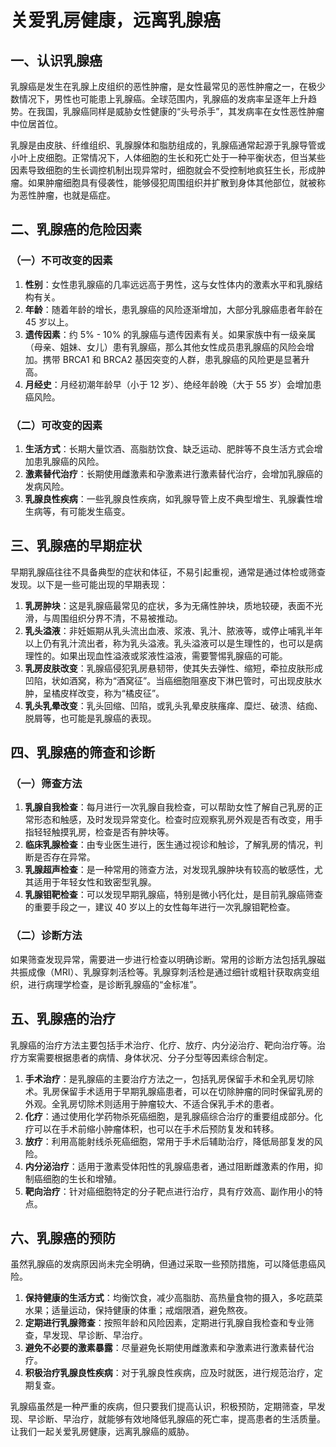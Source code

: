 # 关爱乳房健康，远离乳腺癌

## 一、认识乳腺癌
乳腺癌是发生在乳腺上皮组织的恶性肿瘤，是女性最常见的恶性肿瘤之一，在极少数情况下，男性也可能患上乳腺癌。全球范围内，乳腺癌的发病率呈逐年上升趋势。在我国，乳腺癌同样是威胁女性健康的“头号杀手”，其发病率在女性恶性肿瘤中位居首位。

乳腺是由皮肤、纤维组织、乳腺腺体和脂肪组成的，乳腺癌通常起源于乳腺导管或小叶上皮细胞。正常情况下，人体细胞的生长和死亡处于一种平衡状态，但当某些因素导致细胞的生长调控机制出现异常时，细胞就会不受控制地疯狂生长，形成肿瘤。如果肿瘤细胞具有侵袭性，能够侵犯周围组织并扩散到身体其他部位，就被称为恶性肿瘤，也就是癌症。

## 二、乳腺癌的危险因素
### （一）不可改变的因素
1. **性别**：女性患乳腺癌的几率远远高于男性，这与女性体内的激素水平和乳腺结构有关。
2. **年龄**：随着年龄的增长，患乳腺癌的风险逐渐增加，大部分乳腺癌患者年龄在 45 岁以上。
3. **遗传因素**：约 5% - 10% 的乳腺癌与遗传因素有关。如果家族中有一级亲属（母亲、姐妹、女儿）患有乳腺癌，那么其他女性成员患乳腺癌的风险会增加。携带 BRCA1 和 BRCA2 基因突变的人群，患乳腺癌的风险更是显著升高。
4. **月经史**：月经初潮年龄早（小于 12 岁）、绝经年龄晚（大于 55 岁）会增加患癌风险。

### （二）可改变的因素
1. **生活方式**：长期大量饮酒、高脂肪饮食、缺乏运动、肥胖等不良生活方式会增加患乳腺癌的风险。
2. **激素替代治疗**：长期使用雌激素和孕激素进行激素替代治疗，会增加乳腺癌的发病风险。
3. **乳腺良性疾病**：一些乳腺良性疾病，如乳腺导管上皮不典型增生、乳腺囊性增生病等，有可能发生癌变。

## 三、乳腺癌的早期症状
早期乳腺癌往往不具备典型的症状和体征，不易引起重视，通常是通过体检或筛查发现。以下是一些可能出现的早期表现：
1. **乳房肿块**：这是乳腺癌最常见的症状，多为无痛性肿块，质地较硬，表面不光滑，与周围组织分界不清，不易被推动。
2. **乳头溢液**：非妊娠期从乳头流出血液、浆液、乳汁、脓液等，或停止哺乳半年以上仍有乳汁流出者，称为乳头溢液。乳头溢液可以是生理性的，也可以是病理性的。如果出现血性溢液或浆液性溢液，需要警惕乳腺癌的可能。
3. **乳房皮肤改变**：乳腺癌侵犯乳房悬韧带，使其失去弹性、缩短，牵拉皮肤形成凹陷，状如酒窝，称为“酒窝征”。当癌细胞阻塞皮下淋巴管时，可出现皮肤水肿，呈橘皮样改变，称为“橘皮征”。
4. **乳头乳晕改变**：乳头回缩、凹陷，或乳头乳晕皮肤瘙痒、糜烂、破溃、结痂、脱屑等，也可能是乳腺癌的表现。

## 四、乳腺癌的筛查和诊断
### （一）筛查方法
1. **乳腺自我检查**：每月进行一次乳腺自我检查，可以帮助女性了解自己乳房的正常形态和触感，及时发现异常变化。检查时应观察乳房外观是否有改变，用手指轻轻触摸乳房，检查是否有肿块等。
2. **临床乳腺检查**：由专业医生进行，医生通过视诊和触诊，了解乳房的情况，判断是否存在异常。
3. **乳腺超声检查**：是一种常用的筛查方法，对发现乳腺肿块有较高的敏感性，尤其适用于年轻女性和致密型乳腺。
4. **乳腺钼靶检查**：可以发现早期乳腺癌，特别是微小钙化灶，是目前乳腺癌筛查的重要手段之一，建议 40 岁以上的女性每年进行一次乳腺钼靶检查。

### （二）诊断方法
如果筛查发现异常，需要进一步进行检查以明确诊断。常用的诊断方法包括乳腺磁共振成像（MRI）、乳腺穿刺活检等。乳腺穿刺活检是通过细针或粗针获取病变组织，进行病理学检查，是诊断乳腺癌的“金标准”。

## 五、乳腺癌的治疗
乳腺癌的治疗方法主要包括手术治疗、化疗、放疗、内分泌治疗、靶向治疗等。治疗方案需要根据患者的病情、身体状况、分子分型等因素综合制定。
1. **手术治疗**：是乳腺癌的主要治疗方法之一，包括乳房保留手术和全乳房切除术。乳房保留手术适用于早期乳腺癌患者，可以在切除肿瘤的同时保留乳房的外观。全乳房切除术则适用于肿瘤较大、不适合保乳手术的患者。
2. **化疗**：通过使用化学药物杀死癌细胞，是乳腺癌综合治疗的重要组成部分。化疗可以在手术前缩小肿瘤体积，也可以在手术后预防复发和转移。
3. **放疗**：利用高能射线杀死癌细胞，常用于手术后辅助治疗，降低局部复发的风险。
4. **内分泌治疗**：适用于激素受体阳性的乳腺癌患者，通过阻断雌激素的作用，抑制癌细胞的生长和增殖。
5. **靶向治疗**：针对癌细胞特定的分子靶点进行治疗，具有疗效高、副作用小的特点。

## 六、乳腺癌的预防
虽然乳腺癌的发病原因尚未完全明确，但通过采取一些预防措施，可以降低患癌风险。
1. **保持健康的生活方式**：均衡饮食，减少高脂肪、高热量食物的摄入，多吃蔬菜水果；适量运动，保持健康的体重；戒烟限酒，避免熬夜。
2. **定期进行乳腺筛查**：按照年龄和风险因素，定期进行乳腺自我检查和专业筛查，早发现、早诊断、早治疗。
3. **避免不必要的激素暴露**：尽量避免长期使用雌激素和孕激素进行激素替代治疗。
4. **积极治疗乳腺良性疾病**：对于乳腺良性疾病，应及时就医，进行规范治疗，定期复查。

乳腺癌虽然是一种严重的疾病，但只要我们提高认识，积极预防，定期筛查，早发现、早诊断、早治疗，就能够有效地降低乳腺癌的死亡率，提高患者的生活质量。让我们一起关爱乳房健康，远离乳腺癌的威胁。 